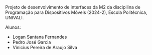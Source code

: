 Projeto de desenvolvimento de interfaces da M2 da discipilina de Programação para Dispositivos Móveis (2024-2), Escola Politécnica, UNIVALI.

Alunos:
- Logan Santana Fernandes
- Pedro José Garcia
- Vinicius Pereira de Araujo Silva
